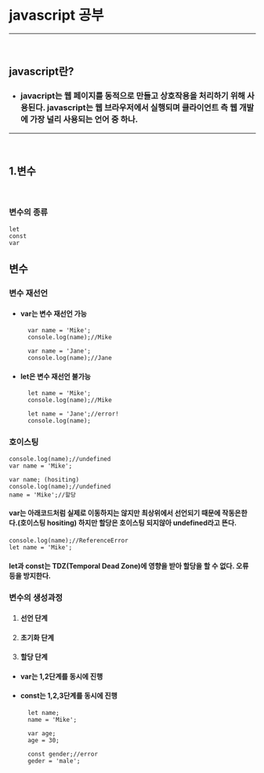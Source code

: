 # javascript 공부
---
<br>

## javascript란?
* ### javacript는 웹 페이지를 동적으로 만들고 상호작용을 처리하기 위해 사용된다. javascript는 웹 브라우저에서 실행되며 클라이언트 측 웹 개발에 가장 널리 사용되는 언어 중 하나.
---
<br>

## 1.변수
<br>

### 변수의 종류
    let
    const
    var

## 변수

### 변수 재선언
* #### var는 변수 재선언 가능
        var name = 'Mike';
        console.log(name);//Mike

        var name = 'Jane';
        console.log(name);//Jane

* #### let은 변수 재선언 불가능

        let name = 'Mike';
        console.log(name);//Mike

        let name = 'Jane';//error!
        console.log(name);
### 호이스팅
    
    console.log(name);//undefined
    var name = 'Mike';
       
    var name; (hositing)
    console.log(name);//undefined
    name = 'Mike';//할당
        
#### var는 아래코드처럼 실제로 이동하지는 않지만 최상위에서 선언되기 때문에 작동은한다.(호이스팅 hositing) 하지만 할당은 호이스팅 되지않아 undefined라고 뜬다.

####
    console.log(name);//ReferenceError
    let name = 'Mike';

#### let과 const는 TDZ(Temporal Dead Zone)에 영향을 받아 할당을 할 수 없다. 오류 등을 방지한다.

### 변수의 생성과정
1. #### 선언 단계
2. #### 초기화 단계
3. #### 할당 단계
* #### var는 1,2단계를 동시에 진행
* #### const는 1,2,3단계를 동시에 진행

    
        let name;
        name = 'Mike';

        var age;
        age = 30;

        const gender;//error
        geder = 'male';

